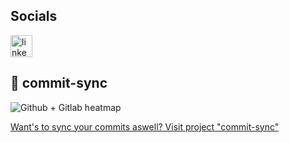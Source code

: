 <h2>Socials</h2>

<a href="https://www.linkedin.com/in/adam-stádník-271280218/" target="_blank">
  <img src="https://img.shields.io/static/v1?message=LinkedIn&logo=linkedin&label=&color=0077B5&logoColor=white&labelColor=&style=for-the-badge" height="35" alt="linkedin logo"  />
</a>

[yeah]: # 

<h2>🔗 commit-sync</h2>

![Github + Gitlab heatmap](https://commit-sync.vercel.app/api/heatmap?github=Adam014&gitlab=adam.stadnik&mode=dark&bg=%0d1117)

<a href="https://github.com/Adam014/commit-sync">Want's to sync your commits aswell? Visit project "commit-sync"</a>
